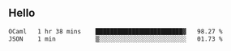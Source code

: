 ## Hello
<!--START_SECTION:waka-->

```txt
OCaml   1 hr 38 mins    ████████████████████████▓   98.27 %
JSON    1 min           ▒░░░░░░░░░░░░░░░░░░░░░░░░   01.73 %
```

<!--END_SECTION:waka-->
